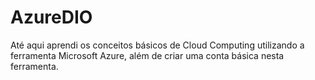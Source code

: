 # AzureDIO
Até aqui aprendi os conceitos básicos de Cloud Computing utilizando a ferramenta Microsoft Azure, além de criar uma conta básica nesta ferramenta.

